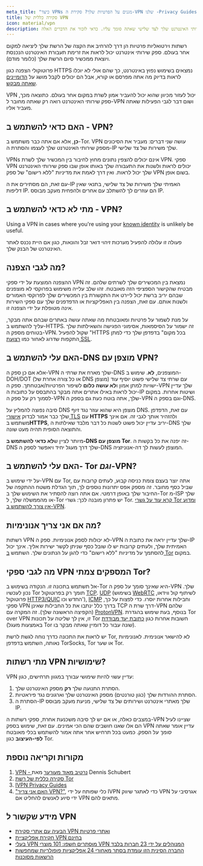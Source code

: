 ```yaml
---
meta_title: "כיצד VPNs מגנים על הפרטיות שלך? סקירת ה-VPN שלנו -Privacy Guides"
title: סקירה כללית של VPN
icon: material/vpn
description: רשתות וירטואליות פרטיות מעבירות את הסיכון מספק שירותי האינטרנט שלך לצד שלישי שאתה סומך עליו. כדאי לזכור את הדברים האלה.
---
```


רשתות וירטואליות פרטיות הן דרך להרחיב את הקצה של הרשת שלך ליציאה למקום אחר בעולם. ספק שירותי אינטרנט יכול לראות את זרימת תעבורת האינטרנט הנכנסת ויוצאת ממכשיר סיום הרשת שלך (כלומר מודם).

פרוטוקולי הצפנה כגון HTTPS נמצאים בשימוש נפוץ באינטרנט, כך שהם אולי לא יוכלו לראות בדיוק מה אתה מפרסם או קורא, אבל הם יכולים לקבל מושג על [הדומיינים שאתה מבקש](../advanced/dns-overview.md#why-shouldnt-i-use-encrypted-dns).

VPN יכול לעזור מכיוון שהוא יכול להעביר אמון לשרת במקום אחר בעולם. כתוצאה מכך, ספק שירותי האינטרנט רואה רק שאתה מחובר ל-VPN ושום דבר לגבי הפעילות שאתה מעביר אליו.

## האם כדאי להשתמש ב - VPN?

**כן**, אלא אם אתה כבר משתמש ב-Tor. VPN עושה שני דברים: מעביר את הסיכונים מספק שירותי האינטרנט שלך לעצמו והסתרת ה-IP שלך משירות של צד שלישי.

VPNs אינם יכולים להצפין נתונים מחוץ לחיבור בין המכשיר שלך לשרת VPN. ספקי VPN יכולים לראות ולשנות את התעבורה שלך באותו אופן שבו ספק שירותי האינטרנט שלך יכול לראות. ואין דרך לאמת את מדיניות "ללא רישום" של ספק VPN בשום אופן.

עם זאת, הם מסתירים את ה-IP האמיתי שלך משירות של צד שלישי, בתנאי שאין דליפות IP. הם עוזרים לך להשתלב עם אחרים ולהפחית מעקב מבוסס IP.

## מתי לא כדאי להשתמש ב - VPN?

Using a VPN in cases where you're using your [known identity](common-misconceptions.md#complicated-is-better) is unlikely be useful.

פעולה זו עלולה להפעיל מערכות זיהוי דואר זבל והונאות, כגון אם היית נכנס לאתר האינטרנט של הבנק שלך.

## מה לגבי הצפנה?

ההצפנה המוצעת על ידי ספקי VPN נמצאת בין המכשירים שלך לשרתים שלהם. זה מבטיח שהקישור הספציפי הזה מאובטח. זהו שלב עלייה משימוש בפרוקסי לא מוצפנים שבהם יריב ברשת יכול ליירט את התקשורת בין המכשירים שלך לפרוקסי האמורים ולשנות אותם. עם זאת, הצפנה בין האפליקציות או הדפדפנים שלך עם ספקי השירות אינה מטופלת על ידי הצפנה זו.

על מנת לשמור על פרטיות ומאובטחת מה שאתה עושה באתרים שבהם אתה מבקר, עליך להשתמש ב-HTTPS. זה ישמור על הסיסמאות, אסימוני הפגישה והשאילתות שלך בטוחים מספק ה-VPN. שקול להפעיל "HTTPS בכל מקום" בדפדפן שלך כדי למתן התקפות שדרוג לאחור כמו [רצועת SSL](https://www.blackhat.com/presentations/bh-dc-09/Marlinspike/BlackHat-DC-09-Marlinspike-Defeating-SSL.pdf).

## האם עלי להשתמש ב-DNS מוצפן עם VPN?

אלא אם כן ספק ה-VPN שלך מארח את שרתי ה-DNS המוצפנים, **לא**. שימוש ב-DOH/DOT (או כל צורה אחרת של DNS מוצפן) עם שרתי צד שלישי פשוט יוסיף עוד ישויות למתן אמון ו**לא עושה כלום** לשיפור הפרטיות/אבטחתך. ספק ה-VPN שלך עדיין יכול לראות באילו אתרים אתה מבקר בהתבסס על כתובות ה-IP ושיטות אחרות. במקום לסמוך רק על ספק ה-VPN שלך, אתה בוטח כעת גם בספק ה-VPN וגם בספק ה-DNS.

סיבה נפוצה להמליץ על DNS מוצפן היא שהוא עוזר נגד זיוף DNS. עם זאת, הדפדפן שלך כבר אמור לבדוק [אישורי TLS](https://en.wikipedia.org/wiki/Transport_Layer_Security#Digital_certificates) עם **HTTPS** ולהזהיר אותך לגבי זה. אם אינך משתמש ב**HTTPS**, יריב עדיין יכול פשוט לשנות כל דבר מלבד שאילתות ה-DNS שלך והתוצאה הסופית תהיה מעט שונה.

מיותר לציין ש**לא כדאי להשתמש ב-DNS מוצפן עם Tor**. זה יפנה את כל בקשות ה-DNS שלך דרך מעגל יחיד ויאפשר לספק ה-DNS המוצפן לעשות לך דה-אנוניזציה.

## האם עלי להשתמש ב- Tor *וגם*-VPN?

על ידי שימוש ב-VPN עם Tor, אתה יוצר בעצם צומת כניסה קבוע, לעתים קרובות עם שביל כסף מחובר. זה מספק אפס יתרונות נוספים לך, תוך הגדלת משטח ההתקפה של החיבור שלך באופן דרמטי. אם אתה רוצה להסתיר את השימוש שלך ב-Tor מ-ISP שלך או מהממשלה שלך, ל-Tor יש פתרון מובנה לכך: גשרי Tor. [קרא עוד על גשרי Tor ומדוע אין צורך להשתמש ב-VPN](../advanced/tor-overview.md).

## מה אם אני צריך אנונימיות?

רשתות VPN לא יכולות לספק אנונימיות. ספק ה-VPN שלך עדיין יראה את כתובת ה-IP האמיתית שלך, ולעתים קרובות יש לו שובל כסף שניתן לקשר ישירות אליך. אינך יכול להסתמך על מדיניות "ללא רישום" כדי להגן על הנתונים שלך. השתמש [ב Tor](https://www.torproject.org/) במקום.

## מה לגבי ספקי VPN המספקים צמתי Tor?

אל תשתמש בתכונה זו. הנקודה בשימוש ב-Tor היא שאינך סומך על ספק ה-VPN שלך. נכון לעכשיו Tor תומך רק בפרוטוקול [TCP](https://en.wikipedia.org/wiki/Transmission_Control_Protocol). [UDP](https://en.wikipedia.org/wiki/User_Datagram_Protocol) (בשימוש [WebRTC](https://en.wikipedia.org/wiki/WebRTC) לשיתוף קול ווידאו, פרוטוקול [HTTP3/QUIC](https://en.wikipedia.org/wiki/HTTP/3) החדש וכו'), [ICMP](https://en.wikipedia.org/wiki/Internet_Control_Message_Protocol) וחבילות אחרות יוסרו. כדי לפצות על כך, ספקי VPN בדרך כלל ינתבו את כל החבילות שאינן TCP דרך שרת ה-VPN שלהם (הקפיצה הראשונה שלך). זה המקרה עם [ProtonVPN](https://protonvpn.com/support/tor-vpn/). בנוסף, בעת שימוש בהגדרת Tor over VPN זו, אין לך שליטה על תכונות Tor חשובות אחרות כגון [כתובת יעד מבודדת](https://www.whonix.org/wiki/Stream_Isolation) (באמצעות מעגל Tor שונה עבור כל דומיין שאתה מבקר בו).

יש לראות את התכונה כדרך נוחה לגשת לרשת Tor, לא להישאר אנונימית. לאנונימיות נאותה, השתמש בדפדפן TorSocks, Tor או שער Tor.

## מתי רשתות VPN שימושיות?

VPN עדיין עשוי להיות שימושי עבורך במגוון תרחישים, כגון:

1. הסתרת התנועה שלך **רק** מספק האינטרנט שלך.
1. הסתרת ההורדות שלך (כגון טורנטים) מספק האינטרנט שלך וארגונים נגד פיראטיות.
1. הסתרת ה-IP שלך מאתרי אינטרנט ושירותים של צד שלישי, מניעת מעקב מבוסס IP.

במצבים כאלה, או אם יש לך סיבה משכנעת אחרת, ספקי רשתות ה-VPN שציינו לעיל הם אלו שאנו חושבים שהם הכי אמינים. עם זאת, שימוש בספק VPN עדיין אומר שאתה *סומך* על הספק. כמעט בכל תרחיש אחר אתה אמור להשתמש בכלי מאובטח **לפי-העיצוב** כגון Tor.

## מקורות וקריאה נוספת

1. [VPN - נרטיב מאוד מעורער](https://schub.io/blog/2019/04/08/very-precarious-narrative.html) מאת Dennis Schubert
1. [סקירה כללית של רשת Tor](../advanced/tor-overview.md)
1. [IVPN Privacy Guides](https://www.ivpn.net/privacy-guides)
1. ["האם אני צריך VPN?"](https://www.doineedavpn.com), כלי שפותח על ידי IVPN כדי לאתגר שיווק VPN אגרסיבי על ידי סיוע לאנשים להחליט אם VPN מתאים להם.

## מידע שקשור ל VPN

- [הבעיה עם אתרי סקירת VPN ואתרי פרטיות](https://blog.privacyguides.org/2019/11/20/the-trouble-with-vpn-and-privacy-review-sites/)
- [חקירת אפליקציית VPN בחינם](https://www.top10vpn.com/free-vpn-app-investigation/)
- [בעלי VPN מוסתרים חשפו: 101 מוצרי VPN המנוהלים על ידי 23 חברות בלבד](https://vpnpro.com/blog/hidden-vpn-owners-unveiled-97-vpns-23-companies/)
- [החברה הסינית הזו עומדת בסתר מאחורי 24 אפליקציות פופולריות שמחפשות הרשאות מסוכנות](https://vpnpro.com/blog/chinese-company-secretly-behind-popular-apps-seeking-dangerous-permissions/)
